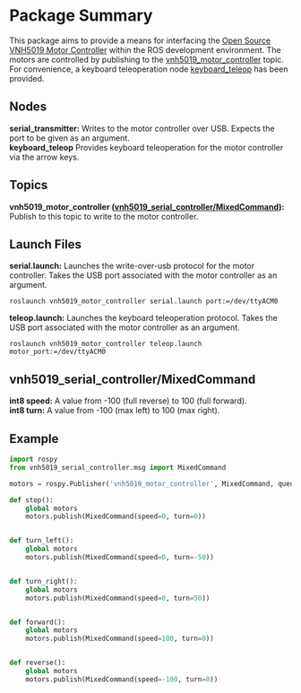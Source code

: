 # Package Summary
This package aims to provide a means for interfacing the 
[Open Source VNH5019 Motor Controller](https://github.com/JoshuaBillson/VNH5019Controller) within 
the ROS development environment. The motors are controlled by publishing to the 
[vnh5019_motor_controller](#Topics) topic. For convenience, a keyboard teleoperation node 
[keyboard_teleop](#Nodes) has been provided.

## <a name="Nodes"></a>Nodes
**serial_transmitter:** Writes to the motor controller over USB. Expects the port to be given as an argument.  
**keyboard_teleop** Provides keyboard teleoperation for the motor controller via the arrow keys.

## <a name="Topics"></a>Topics
**vnh5019_motor_controller ([vnh5019_serial_controller/MixedCommand](#MixedCommand)):** Publish to this 
topic to write to the motor controller.

## Launch Files
**serial.launch:** Launches the write-over-usb protocol for the motor controller. Takes the USB port associated
with the motor controller as an argument.  
```
roslaunch vnh5019_motor_controller serial.launch port:=/dev/ttyACM0
```
**teleop.launch:** Launches the keyboard teleoperation protocol. Takes the USB port associated with the 
motor controller as an argument.  
```
roslaunch vnh5019_motor_controller teleop.launch motor_port:=/dev/ttyACM0
```

## <a name="MixedCommand"></a>vnh5019_serial_controller/MixedCommand
**int8 speed:** A value from -100 (full reverse) to 100 (full forward).  
**int8 turn:** A value from -100 (max left) to 100 (max right).

## Example
```python
import rospy
from vnh5019_serial_controller.msg import MixedCommand

motors = rospy.Publisher('vnh5019_motor_controller', MixedCommand, queue_size=10)

def stop():
    global motors
    motors.publish(MixedCommand(speed=0, turn=0))


def turn_left():
    global motors
    motors.publish(MixedCommand(speed=0, turn=-50))


def turn_right():
    global motors
    motors.publish(MixedCommand(speed=0, turn=50))


def forward():
    global motors
    motors.publish(MixedCommand(speed=100, turn=0))


def reverse():
    global motors
    motors.publish(MixedCommand(speed=-100, turn=0))
```
